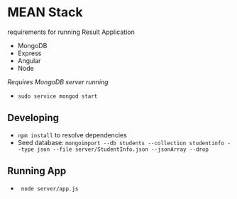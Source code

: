 # MEAN Stack
requirements for running Result Application

* MongoDB
* Express
* Angular
* Node

*Requires MongoDB server running*
* `sudo service mongod start`

## Developing

* `npm install` to resolve dependencies
* Seed database: `mongoimport --db students --collection studentinfo --type json --file server/StudentInfo.json --jsonArray --drop`
## Running App
*  ` node server/app.js`
